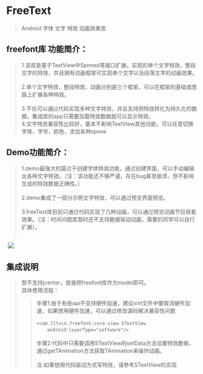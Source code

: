# FreeText
>Android 字体 文字 特效 动画效果库

## freefont库 功能简介：
>1.该库是基于TextView中Spnned等接口扩展，实现的单个文字特效，整段文字的特效，并且拥有动画框架可实现单个文字以及段落文字的动画效果。<br><br>
>2.单个文字特效，整段特效，动画分别是三个框架，可以在框架的基础或思路上扩展各种特效。<br><br>
>3.不仅可以通过代码实现多种文字特效，并且支持把特效转化为持久化的数据，集成库的app只需要加载特效数据就可以显示特效。<br>
>4.文字特效兼容性比较好，基本不影响TextView其他功能，可以任意切换字体，字号，颜色，添加各种spnne<br>

## Demo功能简介：
>1.demo最强大的莫过于创建字体特效功能，通过创建界面，可以手动编辑出各种文字特效。（注：该功能还不够严谨，存在bug甚至崩溃，但不影响生成的特效数据正确性。）<br><br>
>2.demo集成了一部分示例文字特效，可以通过预览界面预览。<br><br>
>3.freeText库目前只通过代码实现了几种动画，可以通过预览动画节目观看效果。（注：时间问题库暂时还不支持数据驱动动画，需要的同学可以自行扩展）。<br><br>
  
  ![](https://github.com/lltvcn/FreeText/raw/master/res/res.gif)

## 集成说明
>暂不支持jcenter，直接把freefont库作为model即可。<br>
>具体使用流程：<br>
>>步骤1:由于有些api不支持硬件加速，建议xml文件中要取消硬件加速，如果想用硬件加速，可以通过修改源码解决兼容性问题<br><br>
```<com.lltvcn.freefont.core.view.STextView ```<br>
      ``` android:layerType="software"/>```<br><br>
>>步骤2:代码中只需要调用STextView的setData方法设置特效数据，通过getTAnimation方法获取TAnimation来操作动画。<br><br>
>>注:如果想用代码驱动方式写特效，请参考STextView的实现<br>
